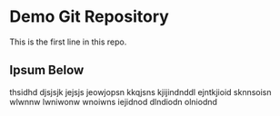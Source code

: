 # Demo Git Repository

This is the first line in this repo.

## Ipsum Below

thsidhd djsjsjk jejsjs jeowjopsn kkqjsns kjijindnddl
ejntkjioid sknnsoisn wlwnnw lwniwonw
wnoiwns
iejidnod dlndiodn olniodnd
